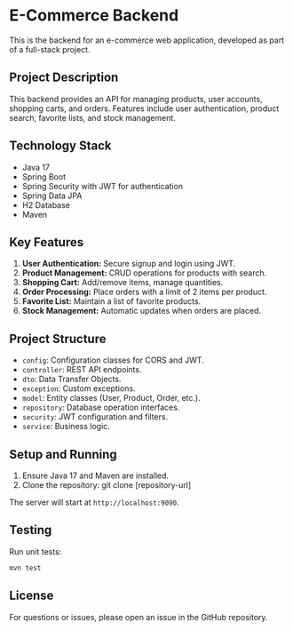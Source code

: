 # E-Commerce Backend

This is the backend for an e-commerce web application, developed as part of a full-stack project.

## Project Description

This backend provides an API for managing products, user accounts, shopping carts, and orders. Features include user authentication, product search, favorite lists, and stock management.

## Technology Stack

- Java 17
- Spring Boot
- Spring Security with JWT for authentication
- Spring Data JPA
- H2 Database
- Maven

## Key Features

1. **User Authentication:** Secure signup and login using JWT.
2. **Product Management:** CRUD operations for products with search.
3. **Shopping Cart:** Add/remove items, manage quantities.
4. **Order Processing:** Place orders with a limit of 2 items per product.
5. **Favorite List:** Maintain a list of favorite products.
6. **Stock Management:** Automatic updates when orders are placed.

## Project Structure

- `config`: Configuration classes for CORS and JWT.
- `controller`: REST API endpoints.
- `dto`: Data Transfer Objects.
- `exception`: Custom exceptions.
- `model`: Entity classes (User, Product, Order, etc.).
- `repository`: Database operation interfaces.
- `security`: JWT configuration and filters.
- `service`: Business logic.

## Setup and Running

1. Ensure Java 17 and Maven are installed.
2. Clone the repository:
    git clone [repository-url]
  
The server will start at `http://localhost:9090`.

## Testing

Run unit tests:
```bash
mvn test
```
## License

For questions or issues, please open an issue in the GitHub repository.
